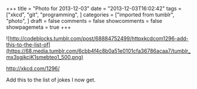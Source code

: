 +++
title = "Photo for 2013-12-03"
date = "2013-12-03T16:02:42"
tags = ["xkcd", "git", "programming", ]
categories = ["imported from tumblr", "photo", ]
draft = false
comments = false
showcomments = false
showpagemeta = true
+++

![http://codeblocks.tumblr.com/post/68884752499/httpxkcdcom1296-add-this-to-the-list-of](https://68.media.tumblr.com/6cbb4f4c8b0a51e0101cfa36786acaa7/tumblr_mx3sgjkcjK1smebteo1_500.png) <br /> <p><a href="http://xkcd.com/1296/" target="_blank">http://xkcd.com/1296/</a></p>
<p>Add this to the list of jokes I now get.</p>